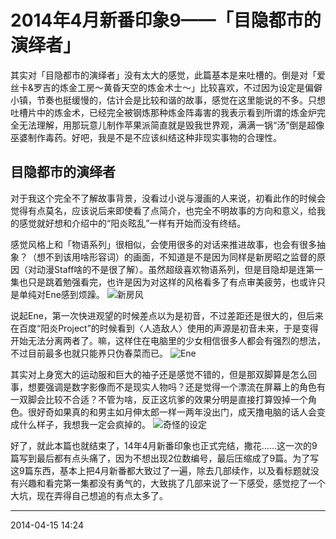 # 2014年4月新番印象9——「目隐都市的演绎者」

其实对「目隐都市的演绎者」没有太大的感觉，此篇基本是来吐槽的。倒是对「爱丝卡&罗吉的炼金工房～黄昏天空的炼金术士～」比较喜欢，不过因为设定是偏僻小镇，节奏也挺缓慢的，估计会是比较和谐的故事，感觉在这里能说的不多。只想吐槽片中的炼金术，已经完全被钢炼那种炼金阵毒害的我表示看到所谓的炼金炉完全无法理解，用那玩意儿制作苹果派简直就是毁我世界观，满满一锅“汤”倒是超像巫婆制作毒药。好吧，我是不是不应该纠结这种非现实事物的合理性。

## 目隐都市的演绎者

 对于我这个完全不了解故事背景，没看过小说与漫画的人来说，初看此作的时候会觉得有点莫名，应该说后来即使看了点简介，也完全不明故事的方向和意义，给我的感觉就好想和介绍中的“阳炎眩乱”一样有开始而没有终结。

感觉风格上和「物语系列」很相似，会使用很多的对话来推进故事，也会有很多抽象？（想不到该用啥形容词）的画面，不知道是不是因为同样是新房昭之监督的原因（对动漫Staff啥的不是很了解）。虽然超级喜欢物语系列，但是目隐却是连第一集也只是跳着勉强看完，也许是因为对这样的风格看多了有点审美疲劳，也或许只是单纯对Ene感到烦躁。
![新房风][01]

说起Ene，第一次快进观望的时候差点以为是初音，不过差距还是很大的，但后来在百度“阳炎Project”的时候看到〈人造敌人〉使用的声源是初音未来，于是变得开始无法分离两者了。嘛，这样住在电脑里的少女相信很多人都会有强烈的想法，不过目前最多也就只能养只伪春菜而已。
![Ene][02]

其实对上身宽大的运动服和巨大的袖子还是感觉不错的，但是那双脚算是怎么回事，想要强调是数字影像而不是现实人物吗？还是觉得一个漂流在屏幕上的角色有一双脚会比较不合适？不管为啥，反正这坑爹的效果分明是直接打算毁掉一个角色。很好奇如果真的和男主如月伸太郎一样一两年没出门，成天撸电脑的话人会变成什么样子，我想我一定会疯掉的。
![奇怪的设定][03]

好了，就此本篇也就结束了，14年4月新番印象也正式完结，撒花……这一次的9篇写到最后都有点头痛了，因为不想出现2位数编号，最后压缩成了9篇。为了写这9篇东西，基本上把4月新番都大致过了一遍，除去几部续作，以及看标题就没有兴趣和看完第一集都没有勇气的，大致挑了几部来说了一下感受，感觉挖了一个大坑，现在弄得自己想追的有点太多了。

  [01]: http://tennsinn.github.io/img/blog/01/16-01.jpg
  [02]: http://tennsinn.github.io/img/blog/01/16-02.jpg
  [03]: http://tennsinn.github.io/img/blog/01/16-03.jpg

----------

2014-04-15 14:24
